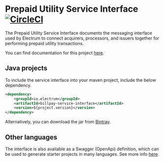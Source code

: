 # Prepaid Utility Service Interface  [![CircleCI](https://circleci.com/gh/electrumpayments/prepaidutility-service-interface/tree/master.svg?style=shield)](https://circleci.com/gh/electrumpayments/prepaidutility-service-interface/tree/master)

The Prepaid Utility Service Interface documents the messaging interface used by Electrum to connect acquirers, processors, and issuers together for performing prepaid utility transactions.

You can find documentation for this project [here](https://electrumpayments.github.io/prepaidutility-service-interface-docs/).

## Java projects

To include the service interface into your maven project, include the below dependency.

```xml
<dependency>
    <groupId>io.electrum</groupId>
    <artifactId>billpay-service-interface</artifactId>
    <version>${project.version}</version>
</dependency>
```

Alternatively, you can download the jar from [Bintray](https://bintray.com/electrumpayments/java-open-source/prepaidutility-service-interface).

## Other languages

The interface is also available as a Swagger (OpenApi) definition, which can be used to generate starter projects in many languages. See more info [here](https://electrumpayments.github.io/prepaidutility-service-interface-docs/specification/swagger).
